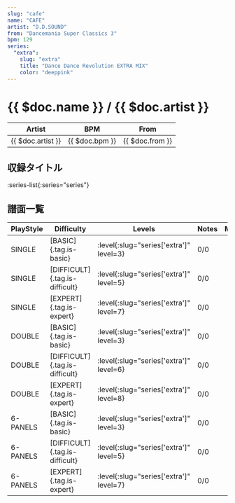 ```yaml
---
slug: "cafe"
name: "CAFE"
artist: "D.D.SOUND"
from: "Dancemania Super Classics 3"
bpm: 129
series:
  "extra":
    slug: "extra"
    title: "Dance Dance Revolution EXTRA MIX"
    color: "deeppink"
---
```


# {{ $doc.name }} / {{ $doc.artist }}

|Artist|BPM|From|
|------|---|----|
|{{ $doc.artist }}|{{ $doc.bpm }}|{{ $doc.from }}|

## 収録タイトル

:series-list{:series="series"}

## 譜面一覧

|PlayStyle|Difficulty|Levels|Notes|Movie|
|---------|----------|------|-----|-----|
|SINGLE|[BASIC]{.tag.is-basic}|:level{:slug="series['extra']" level=3}|0/0||
|SINGLE|[DIFFICULT]{.tag.is-difficult}|:level{:slug="series['extra']" level=5}|0/0||
|SINGLE|[EXPERT]{.tag.is-expert}|:level{:slug="series['extra']" level=7}|0/0||
|DOUBLE|[BASIC]{.tag.is-basic}|:level{:slug="series['extra']" level=3}|0/0||
|DOUBLE|[DIFFICULT]{.tag.is-difficult}|:level{:slug="series['extra']" level=6}|0/0||
|DOUBLE|[EXPERT]{.tag.is-expert}|:level{:slug="series['extra']" level=8}|0/0||
|6-PANELS|[BASIC]{.tag.is-basic}|:level{:slug="series['extra']" level=3}|0/0||
|6-PANELS|[DIFFICULT]{.tag.is-difficult}|:level{:slug="series['extra']" level=5}|0/0||
|6-PANELS|[EXPERT]{.tag.is-expert}|:level{:slug="series['extra']" level=7}|0/0||
